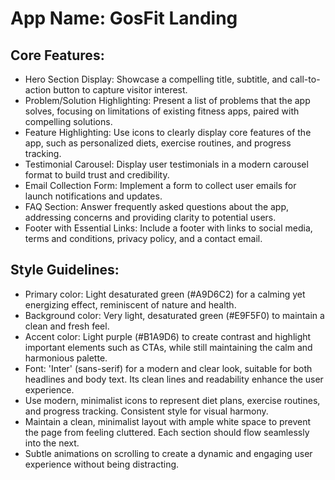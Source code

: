 # **App Name**: GosFit Landing

## Core Features:

- Hero Section Display: Showcase a compelling title, subtitle, and call-to-action button to capture visitor interest.
- Problem/Solution Highlighting: Present a list of problems that the app solves, focusing on limitations of existing fitness apps, paired with compelling solutions.
- Feature Highlighting: Use icons to clearly display core features of the app, such as personalized diets, exercise routines, and progress tracking.
- Testimonial Carousel: Display user testimonials in a modern carousel format to build trust and credibility.
- Email Collection Form: Implement a form to collect user emails for launch notifications and updates.
- FAQ Section: Answer frequently asked questions about the app, addressing concerns and providing clarity to potential users.
- Footer with Essential Links: Include a footer with links to social media, terms and conditions, privacy policy, and a contact email.

## Style Guidelines:

- Primary color: Light desaturated green (#A9D6C2) for a calming yet energizing effect, reminiscent of nature and health.
- Background color: Very light, desaturated green (#E9F5F0) to maintain a clean and fresh feel.
- Accent color: Light purple (#B1A9D6) to create contrast and highlight important elements such as CTAs, while still maintaining the calm and harmonious palette.
- Font: 'Inter' (sans-serif) for a modern and clear look, suitable for both headlines and body text. Its clean lines and readability enhance the user experience.
- Use modern, minimalist icons to represent diet plans, exercise routines, and progress tracking. Consistent style for visual harmony.
- Maintain a clean, minimalist layout with ample white space to prevent the page from feeling cluttered. Each section should flow seamlessly into the next.
- Subtle animations on scrolling to create a dynamic and engaging user experience without being distracting.